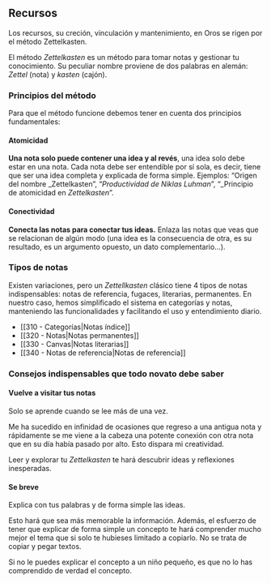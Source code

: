 ## Recursos
Los recursos, su creción, vinculación y mantenimiento, en Oros se rigen por el método Zettelkasten.

El método _Zettelkasten_ es un método para tomar notas y gestionar tu conocimiento. Su peculiar nombre proviene de dos palabras en alemán: _Zettel_ (nota) y _kasten_ (cajón). 

### Principios del método

Para que el método funcione debemos tener en cuenta dos principios fundamentales:

#### Atomicidad

**Una nota solo puede contener una idea y al revés**, una idea solo debe estar en una nota. Cada nota debe ser entendible por sí sola, es decir, tiene que ser una idea completa y explicada de forma simple. Ejemplos: “Origen del nombre _Zettelkasten”, “_Productividad de Niklas Luhman_”, “_Principio de atomicidad en _Zettelkasten_”.

#### Conectividad

**Conecta las notas para conectar tus ideas.** Enlaza las notas que veas que se relacionan de algún modo (una idea es la consecuencia de otra, es su resultado, es un argumento opuesto, un dato complementario…).


### Tipos de notas

Existen variaciones, pero un _Zettellkasten_ clásico tiene 4 tipos de notas indispensables: notas de referencia, fugaces, literarias, permanentes. En nuestro caso, hemos simplificado el sistema en categorías y notas, manteniendo las funcionalidades y facilitando el uso y entendimiento diario.

- [[310 - Categorías|Notas índice]]
- [[320 - Notas|Notas permanentes]]
- [[330 - Canvas|Notas literarias]]
- [[340 - Notas de referencia|Notas de referencia]]


### Consejos indispensables que todo novato debe saber

#### Vuelve a visitar tus notas

Solo se aprende cuando se lee más de una vez.

Me ha sucedido en infinidad de ocasiones que regreso a una antigua nota y rápidamente se me viene a la cabeza una potente conexión con otra nota que en su día había pasado por alto. Esto dispara mi creatividad.

Leer y explorar tu _Zettelkasten_ te hará descubrir ideas y reflexiones inesperadas.

#### Se breve

Explica con tus palabras y de forma simple las ideas.

Esto hará que sea más memorable la información. Además, el esfuerzo de tener que explicar de forma simple un concepto te hará comprender mucho mejor el tema que si solo te hubieses limitado a copiarlo. No se trata de copiar y pegar textos.

Si no le puedes explicar el concepto a un niño pequeño, es que no lo has comprendido de verdad el concepto.